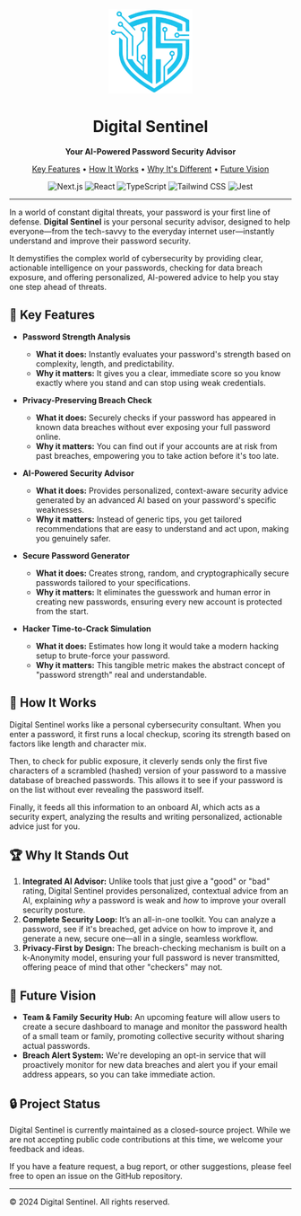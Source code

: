 <div align="center">
  <img src="public/Images/logo.png" alt="Digital Sentinel Logo" width="150">
  <h1>Digital Sentinel</h1>
  <p><b>Your AI-Powered Password Security Advisor</b></p>
  <p>
    <a href="#-key-features">Key Features</a> •
    <a href="#-how-it-works">How It Works</a> •
    <a href="#-why-it-stands-out">Why It's Different</a> •
    <a href="#-future-vision">Future Vision</a>
  </p>
</div>
<div align="center">
  <p>
    <img src="https://img.shields.io/badge/Next.js-000000?style=flat&logo=nextdotjs&logoColor=white" alt="Next.js">
    <img src="https://img.shields.io/badge/React-20232A?style=flat&logo=react&logoColor=61DAFB" alt="React">
    <img src="https://img.shields.io/badge/TypeScript-3178C6?style=flat&logo=typescript&logoColor=white" alt="TypeScript">
    <img src="https://img.shields.io/badge/Tailwind_CSS-38B2AC?style=flat&logo=tailwind-css&logoColor=white" alt="Tailwind CSS">
    <img src="https://img.shields.io/badge/Jest-C21325?style=flat&logo=jest&logoColor=white" alt="Jest">
  </p>
</div>

---

In a world of constant digital threats, your password is your first line of defense. **Digital Sentinel** is your personal security advisor, designed to help everyone—from the tech-savvy to the everyday internet user—instantly understand and improve their password security.

It demystifies the complex world of cybersecurity by providing clear, actionable intelligence on your passwords, checking for data breach exposure, and offering personalized, AI-powered advice to help you stay one step ahead of threats.

## 🚀 Key Features

*   **Password Strength Analysis**
    *   **What it does:** Instantly evaluates your password's strength based on complexity, length, and predictability.
    *   **Why it matters:** It gives you a clear, immediate score so you know exactly where you stand and can stop using weak credentials.

*   **Privacy-Preserving Breach Check**
    *   **What it does:** Securely checks if your password has appeared in known data breaches without ever exposing your full password online.
    *   **Why it matters:** You can find out if your accounts are at risk from past breaches, empowering you to take action before it's too late.

*   **AI-Powered Security Advisor**
    *   **What it does:** Provides personalized, context-aware security advice generated by an advanced AI based on your password's specific weaknesses.
    *   **Why it matters:** Instead of generic tips, you get tailored recommendations that are easy to understand and act upon, making you genuinely safer.

*   **Secure Password Generator**
    *   **What it does:** Creates strong, random, and cryptographically secure passwords tailored to your specifications.
    *   **Why it matters:** It eliminates the guesswork and human error in creating new passwords, ensuring every new account is protected from the start.

*   **Hacker Time-to-Crack Simulation**
    *   **What it does:** Estimates how long it would take a modern hacking setup to brute-force your password.
    *   **Why it matters:** This tangible metric makes the abstract concept of "password strength" real and understandable.

## 🧱 How It Works

Digital Sentinel works like a personal cybersecurity consultant. When you enter a password, it first runs a local checkup, scoring its strength based on factors like length and character mix.

Then, to check for public exposure, it cleverly sends only the first five characters of a scrambled (hashed) version of your password to a massive database of breached passwords. This allows it to see if your password is on the list without ever revealing the password itself.

Finally, it feeds all this information to an onboard AI, which acts as a security expert, analyzing the results and writing personalized, actionable advice just for you.

## 🏆 Why It Stands Out

1.  **Integrated AI Advisor:** Unlike tools that just give a "good" or "bad" rating, Digital Sentinel provides personalized, contextual advice from an AI, explaining *why* a password is weak and *how* to improve your overall security posture.
2.  **Complete Security Loop:** It’s an all-in-one toolkit. You can analyze a password, see if it's breached, get advice on how to improve it, and generate a new, secure one—all in a single, seamless workflow.
3.  **Privacy-First by Design:** The breach-checking mechanism is built on a k-Anonymity model, ensuring your full password is never transmitted, offering peace of mind that other "checkers" may not.

## 🔮 Future Vision

*   **Team & Family Security Hub:** An upcoming feature will allow users to create a secure dashboard to manage and monitor the password health of a small team or family, promoting collective security without sharing actual passwords.
*   **Breach Alert System:** We're developing an opt-in service that will proactively monitor for new data breaches and alert you if your email address appears, so you can take immediate action.



## 🔒 Project Status

Digital Sentinel is currently maintained as a closed-source project. While we are not accepting public code contributions at this time, we welcome your feedback and ideas.

If you have a feature request, a bug report, or other suggestions, please feel free to open an issue on the GitHub repository.


---
&copy; 2024 Digital Sentinel. All rights reserved.
